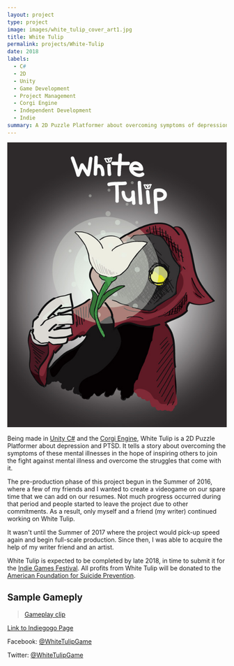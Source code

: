 ```yaml
---
layout: project
type: project
image: images/white_tulip_cover_art1.jpg
title: White Tulip
permalink: projects/White-Tulip
date: 2018
labels:
  - C#
  - 2D
  - Unity
  - Game Development
  - Project Management
  - Corgi Engine
  - Independent Development
  - Indie
summary: A 2D Puzzle Platformer about overcoming symptoms of depression and PTSD.
---
```


<img class="ui image" src="../images/white_tulip_cover_art1.jpg">

Being made in [Unity C#](https://unity3d.com/) and the [Corgi Engine](http://corgi-engine.moremountains.com/), White Tulip is a 2D Puzzle Platformer about depression and PTSD. It tells a story about overcoming the symptoms of these mental illnesses in the hope of inspiring others to join the fight against mental illness and overcome the struggles that come with it.

The pre-production phase of this project begun in the Summer of 2016, where a few of my friends and I wanted to create a videogame on our spare time that we can add on our resumes. Not much progress occurred during that period and people started to leave the project due to other commitments. As a result, only myself and a friend (my writer) continued working on White Tulip.

It wasn't until the Summer of 2017 where the project would pick-up speed again and begin full-scale production. Since then, I was able to acquire the help of my writer friend and an artist.

White Tulip is expected to be completed by late 2018, in time to submit it for the [Indie Games Festival](http://www.igf.com/). All profits from White Tulip will be donated to the [American Foundation for Suicide Prevention](https://afsp.org/).

<blockquote class="imgur-embed-pub" lang="en" data-id="sfsFguu"><a href="//imgur.com/sfsFguu"></a></blockquote><script async src="//s.imgur.com/min/embed.js" charset="utf-8"></script>

## Sample Gameply

<blockquote class="imgur-embed-pub" lang="en" data-id="a/i5vuo"><a href="//imgur.com/i5vuo">Gameplay clip</a></blockquote><script async src="//s.imgur.com/min/embed.js" charset="utf-8"></script>

[Link to Indiegogo Page](https://www.indiegogo.com/projects/white-tulip-game-pc-videogames/coming_soon)

Facebook: [@WhiteTulipGame](https://www.facebook.com/whitetulipgame/)

Twitter: [@WhiteTulipGame](https://twitter.com/WhiteTulipGame)


